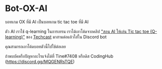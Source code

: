 # Bot-OX-AI
บอทเกม OX ที่มี AI เป็นบอทเกม tic tac toe ที่มี AI

ตัว AI เราใช้ q-learning ในการเทรน เราได้เอาโค้ดจากคลิป ["สอน AI ให้เล่น Tic tac toe (Q-learning)"](https://www.youtube.com/watch?v=Sji6vyI4WSw) ของ [Techcast](https://www.youtube.com/c/Techcast) มาสานต่อแล้วใส่ใน Discord bot

คุณสามารถเอาโค้ดบอทตัวนี้ไปใช้ต่อเลย

ถ้าพบบัคหรือปัญหาอะไรแจ้งได้ที่ Tine#7408 หรือดิส CodingHub (https://discord.gg/MQGENRsTQE)
